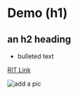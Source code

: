 # Demo (h1)

## an h2 heading
- bulleted text

[RIT Link](http://rit.edu)

![add a pic](http://canacopegdl.com/images/pic/pic-8.jpg)
